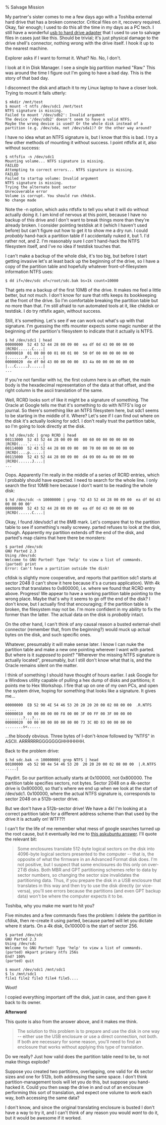 % Salvage Mission

My partner's sister comes to me a few days ago with a Toshiba external
hard drive that has a broken connector. Critical files on it, recovery
required. Okay, fair enough; I used to do this all the time in my days as a
PC tech. I still have a wonderful [usb to hard drive adapter][adapter] that
I used to use to salvage files in cases just like this. Should be trivial;
it's just physical damage to the drive shell's connector, nothing wrong with
the drive itself. I hook it up to the nearest machine.

Explorer asks if I want to format it. What? No. No, I don't.

I look at it in Disk Manager. I see a single big partition marked "Raw." This
was around the time I figure out I'm going to have a bad day. This is the
story of that bad day.

I disconnect the disk and attach it to my Linux laptop to have a closer
look. Trying to mount it fails utterly:

```console
$ mkdir /mnt/test
$ mount -t ntfs /dev/sdc1 /mnt/test
NTFS signature is missing.
Failed to mount '/dev/sdb2': Invalid argument
The device '/dev/sdb2' doesn't seem to have a valid NTFS.
Maybe the wrong device is used? Or the whole disk instead of a
partition (e.g. /dev/sda, not /dev/sda1)? Or the other way around?
```

I have no idea what an NTFS signature is, but I know that this is bad. I try
a few other methods of mounting it without success. I point ntfsfix at it,
also without success:

```console
$ ntfsfix -n /dev/sdc1
Mounting volume... NTFS signature is missing.
FAILED
Attempting to correct errors... NTFS signature is missing.
FAILED
Failed to startup volume: Invalid argument
NTFS signature is missing.
Trying the alternate boot sector
Unrecoverable error
Volume is corrupt. You should run chkdsk.
No change made
```

Note the -n option, which asks ntfsfix to tell you what it will do without
actually doing it. I am kind of nervous at this point, because I have no backup
of this drive and I don't want to break things more than they're already
broken. I consider pointing testdisk at it (which I haven't used before)
but can't figure out how to get it to show me a dry run. I could *probably*
hand-hack a partition table if I accidentally nuked it, but 1. I'd rather not,
and 2. I'm reasonably sure I *can't* hand-hack the NTFS filesystem itself,
and I've no idea if testdisk touches that.

I can't make a backup of the whole disk, it's too big, but before I start
getting invasive let's at least back up the beginning of the drive, so I
have a copy of the partition table and hopefully whatever front-of-filesystem
information NTFS uses:

```console
$ dd if=/dev/sdc of=/root/sdc.bak bs=1k count=10000
```

That gets me a backup of the first 10MB of the drive. It makes me feel a little
better, but not much. I don't know for sure that ntfs keeps its bookkeeping
at the front of the drive. So I'm comfortable breaking the partition table
but no more than that. I'm still afraid to run automated tools at it, like
chkdisk or testdisk. I do try ntfsfix again, without success.

Still, it's something. Let's see if we can work out what's up with that
signature. I'm guessing the ntfs mounter expects some magic number at the
beginning of the partition's filesystem to indicate that it actually is NTFS.

```console
$ hd /dev/sdc1 | head
00000000  52 43 52 44 28 00 09 00  ea df 0d 43 00 00 00 00  |RCRD(......C....|
00000010  01 00 00 00 01 00 01 00  50 0f 00 00 00 00 00 00  |........P.......|
00000020  de df 0d 43 00 00 00 00  83 4a 00 00 00 00 00 00  |...C.....J......|
...
```

If you're not familiar with `hd`, the first column here is an offset, the
main body is the hexadecimal representation of the data at that offset,
and the right column is the ascii translation of the same.

Well, RCRD looks sort of like it might be a signature of something. The Oracle
at Google tells me that it's something to do with NTFS's log or journal. So
there's something like an NTFS filesystem here, but sdc1 seems to be starting
in the middle of it. Where? Let's see if I can find out where on the disk
it's actually looking for sdc1. I don't really trust the partition table,
so I'm going to look directly at the disk.

```console
$ hd /dev/sdc | grep RCRD | head
00113000  52 43 52 44 28 00 09 00  00 60 00 00 00 00 00 00  |RCRD(....`......|
00114000  52 43 52 44 28 00 09 00  00 70 00 00 00 00 00 00  |RCRD(....p......|
00115000  52 43 52 44 28 00 09 00  d4 09 00 4a 00 00 00 00  |RCRD(......J....|
...
```

Oops. Apparently I'm really in the middle of a series of RCRD entries, which
I probably should have expected. I need to search for the whole line. I only
search the first 10MB here because I don't want to be reading the whole disk:

```console
$ hd /dev/sdc -n 10000000 | grep '52 43 52 44 28 00 09 00  ea df 0d 43 00 00 00 00'
00800000  52 43 52 44 28 00 09 00  ea df 0d 43 00 00 00 00  |RCRD(......C....|
```

Okay, I found /dev/sdc1 at the 8MB mark. Let's compare that to the partition
table to see if something's really screwey. parted refuses to look at the
disk, though. Apparently my partition extends off the end of the disk,
and parted's map claims that here there be monsters:

```console
$ parted /dev/sdc
GNU Parted 2.3
Using /dev/sdc
Welcome to GNU Parted! Type 'help' to view a list of commands.
(parted) print
Error: Can't have a partition outside the disk!
```

cfdisk is slightly more cooperative, and reports that partition sdc1 starts
at sector 2048 (I can't show it here because it's a curses application). With
4k sectors that translates to 0x800000, i.e. where we found that RCRD entry
above. Progress! We appear to have a working partition table pointing to
the wrong place. Maybe that's why it seems to go off the end of the disk? I
don't know, but I actually find that encouraging; if the partition table is
broken, the filesystem may not be. I'm more confident in my ability to fix
the former than the latter. The actual data on the disk is *probably* intact.

On the other hand, I can't think of any causal reason a busted external-shell
connector (remember that, from the beginning?) would muck up actual bytes
on the disk, and such specific ones.

Whatever, presumably it will make sense later. I know I can nuke the partition
table and make a new one pointing wherever I want with parted. But where is
it *supposed* to point? "Wherever the missing NTFS signature is actually
located", presumably, but I still don't know what that is, and the Oracle
remains silent on the matter.

I think of something I should have thought of hours earlier. I ask Google for
a Windows utility capable of pulling a hex dump of disks and partitions; it
points me to Hex Workshop. I fire that up on one of my own PCs, and open the
system drive, hoping for something that looks like a signature. It gives me...

```console
00000000  EB 52 90 4E 54 46 53 20 20 20 20 00 02 08 00 00  .R.NTFS    .....
00000010  00 00 00 00 00 F8 00 00 3F 00 FF 00 3F 00 00 00  ........?...?...
00000020  00 00 00 00 80 00 80 00 73 3C 0D 03 00 00 00 00  ........s<......
```

...the bloody obvious. Three bytes of I-don't-know followed by "NTFS" in
ASCII. ARRRRRRGGGGGGGHHHHHHH.

Back to the problem drive:

```console
$ hd sdc.bak -n 10000000| grep NTFS | head
00100000  eb 52 90 4e 54 46 53 20  20 20 20 00 02 08 00 00  |.R.NTFS    .....|
```

Paydirt. So our partition actually starts at 0x100000, not 0x800000. The
partition table specifies sectors, not bytes. Sector 2048 on a 4k-sector
drive is 0x800000, so that's where we end up when we look at the start of
/dev/sdc1. 0x100000, where the actual NTFS signature is, corresponds to
sector 2048 on a 512b-sector drive.

But we don't have a 512b-sector drive! We have a 4k! I'm looking at a correct
partition table for a different address scheme than that used by the drive
it is actually on! WTF??!

I can't for the life of me remember what mess of google searches turned up the
root cause, but it eventually led me to [this askubuntu answer][answer]. I'll
quote the relevant bit:

> Some enclosures translate 512-byte logical sectors on the disk into
> 4096-byte logical sectors presented to the computer -- that is, the
> opposite of what the firmware in an Advanced Format disk does. I'm
> not positive, but I suspect that some enclosures do this only on
> over-2TiB disks. Both MBR and GPT partitioning schemes refer to data
> by sector numbers, so changing the sector size invalidates the
> partitioning data. Thus, if you prepare the disk in a USB enclosure
> that translates in this way and then try to use the disk directly
> (or vice-versa), you'll see errors because the partitions (and even
> GPT backup data) won't be where the computer expects it to be.

Toshiba, why you make me want to hit you?

Five minutes and a few commands fixes the problem:
I delete the partition in cfdisk, then re-create it using parted, because
parted will let you dictate where it starts. On a 4k disk, 0x100000 is the
start of sector 256.

```console
$ parted /dev/sdc
GNU Parted 2.3
Using /dev/sdc
Welcome to GNU Parted! Type 'help' to view a list of commands.
(parted) mkpart primary ntfs 256s
End? 100%
(parted) quit

$ mount /dev/sdc1 /mnt/sdc1
$ ls /mnt/sdc1
file1 file2 file3 file4 file5....
```

Woot!

I copied everything important off the disk, just in case, and then gave it
back to its owner.

**Afterword**

This quote is also from the answer above, and it makes me think.

> The solution to this problem is to prepare and use the disk in one
> way -- either use the USB enclosure or use a direct connection, not
> both. If both are necessary for some reason, you'll need to find an
> enclosure that works without applying this type of translation.

Do we really? Just how valid does the partition table need to be, to not
make things explode?

Suppose you created two partitions, overlapping, one valid for 4k sector
sizes and one for 512b, both addressing the same space. I don't think
partition-management tools will let you do this, but suppose you hand-hacked
it. Could you then swap the drive in and out of an enclosure performing this
sort of translation, and expect one volume to work each way, both accessing
the same data?

I don't know, and since the original translating enclosure is busted I
don't have a way to try it, and I can't think of any reason you would *want*
to do it, but it would be awesome if it worked.

[adapter]: http://www.newegg.com/Product/Product.aspx?Item=N82E16812196455
[answer]: http://askubuntu.com/a/337993
